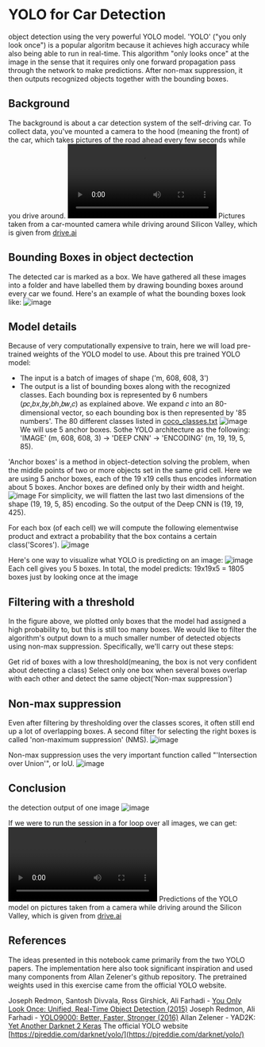 YOLO for Car Detection
===============
object detection using the very powerful YOLO model. 'YOLO' ("you only look once") is a popular algoritm because it achieves high accuracy while also being able to run in real-time. This algorithm "only looks once" at the image in the sense that it requires only one forward propagation pass through the network to make predictions. After non-max suppression, it then outputs recognized objects together with the bounding boxes. 

## Background
The background is about a car detection system of the self-driving car. To collect data, you've mounted a camera to the hood (meaning the front) of the car, which takes pictures of the road ahead every few seconds while you drive around.
![image](/git_images/road_video_compressed2.mp4)
Pictures taken from a car-mounted camera while driving around Silicon Valley, which is given from [drive.ai](https://www.drive.ai/)

## Bounding Boxes in object dectection

The detected car is marked as a box. We have gathered all these images into a folder and have labelled them by drawing bounding boxes around every car we found. Here's an example of what the bounding boxes look like:
![image](/git_images/box_label.png)

## Model details
Because of very computationally expensive to train, here we will load pre-trained weights of the YOLO model to use. About this pre trained YOLO model:
* The input is a batch of images of shape ('m, 608, 608, 3')
* The output is a list of bounding boxes along with the recognized classes. Each bounding box is represented by 6 numbers  (𝑝𝑐,𝑏𝑥,𝑏𝑦,𝑏ℎ,𝑏𝑤,𝑐)  as explained above. We expand  𝑐  into an 80-dimensional vector, so each bounding box is then represented by '85 numbers'. The 80 different classes listed in [coco_classes.txt](/model_data/coco_classes.txt)
![image](/git_images/architecture.png)
We will use 5 anchor boxes. Sothe YOLO architecture as the following: 
<br>'IMAGE' (m, 608, 608, 3) -> 'DEEP CNN' -> 'ENCODING' (m, 19, 19, 5, 85).


'Anchor boxes' is a method in object-detection solving the problem, when the middle points of two or more objects set in the same grid cell. Here we are using 5 anchor boxes, each of the 19 x19 cells thus encodes information about 5 boxes. Anchor boxes are defined only by their width and height.
![image](/git_images/flatten.png)
For simplicity, we will flatten the last two last dimensions of the shape (19, 19, 5, 85) encoding. So the output of the Deep CNN is (19, 19, 425).


For each box (of each cell) we will compute the following elementwise product and extract a probability that the box contains a certain class('Scores').
![image](/git_images/probability_extraction.png)


Here's one way to visualize what YOLO is predicting on an image:
![image](/git_images/anchor_map.png)
Each cell gives you 5 boxes. In total, the model predicts: 19x19x5 = 1805 boxes just by looking once at the image


## Filtering with a threshold
In the figure above, we plotted only boxes that the model had assigned a high probability to, but this is still too many boxes. We would like to filter the algorithm's output down to a much smaller number of detected objects using non-max suppression. Specifically, we'll carry out these steps:

Get rid of boxes with a low threshold(meaning, the box is not very confident about detecting a class)
Select only one box when several boxes overlap with each other and detect the same object('Non-max suppression')

## Non-max suppression
Even after filtering by thresholding over the classes scores, it often still end up a lot of overlapping boxes. A second filter for selecting the right boxes is called 'non-maximum suppression' (NMS).
![image](/git_images/non-max-suppression.png)

Non-max suppression uses the very important function called "'Intersection over Union'", or IoU.
![image](/git_images/iou.png)

## Conclusion

the detection output of one image
![image](/out/test.jpg)

If we were to run the session in a for loop over all images, we can get:
![image](/git_images/pred_video_compressed2.mp4)
Predictions of the YOLO model on pictures taken from a camera while driving around the Silicon Valley, which is given from [drive.ai](https://www.drive.ai/)

## References 
The ideas presented in this notebook came primarily from the two YOLO papers. The implementation here also took significant inspiration and used many components from Allan Zelener's github repository. The pretrained weights used in this exercise came from the official YOLO website.

Joseph Redmon, Santosh Divvala, Ross Girshick, Ali Farhadi - [You Only Look Once: Unified, Real-Time Object Detection (2015)](https://arxiv.org/abs/1506.02640)
Joseph Redmon, Ali Farhadi - [YOLO9000: Better, Faster, Stronger (2016)](https://arxiv.org/abs/1612.08242)
Allan Zelener - YAD2K: [Yet Another Darknet 2 Keras](https://github.com/allanzelener/YAD2K)
The official YOLO website [https://pjreddie.com/darknet/yolo/](https://pjreddie.com/darknet/yolo/)
